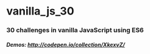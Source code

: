 # vanilla_js_30

### 30 challenges in vanilla JavaScript using ES6

##### Demos: http://codepen.io/collection/XkexvZ/